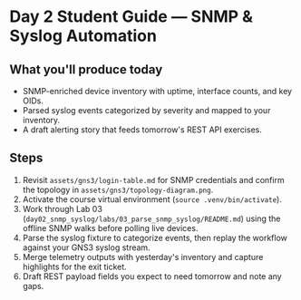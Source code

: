 # Day 2 Student Guide — SNMP & Syslog Automation

## What you'll produce today
- SNMP-enriched device inventory with uptime, interface counts, and key OIDs.
- Parsed syslog events categorized by severity and mapped to your inventory.
- A draft alerting story that feeds tomorrow's REST API exercises.

## Steps
1. Revisit `assets/gns3/login-table.md` for SNMP credentials and confirm the topology in `assets/gns3/topology-diagram.png`.
2. Activate the course virtual environment (`source .venv/bin/activate`).
3. Work through Lab 03 (`day02_snmp_syslog/labs/03_parse_snmp_syslog/README.md`) using the offline SNMP walks before polling live devices.
4. Parse the syslog fixture to categorize events, then replay the workflow against your GNS3 syslog stream.
5. Merge telemetry outputs with yesterday's inventory and capture highlights for the exit ticket.
6. Draft REST payload fields you expect to need tomorrow and note any gaps.

